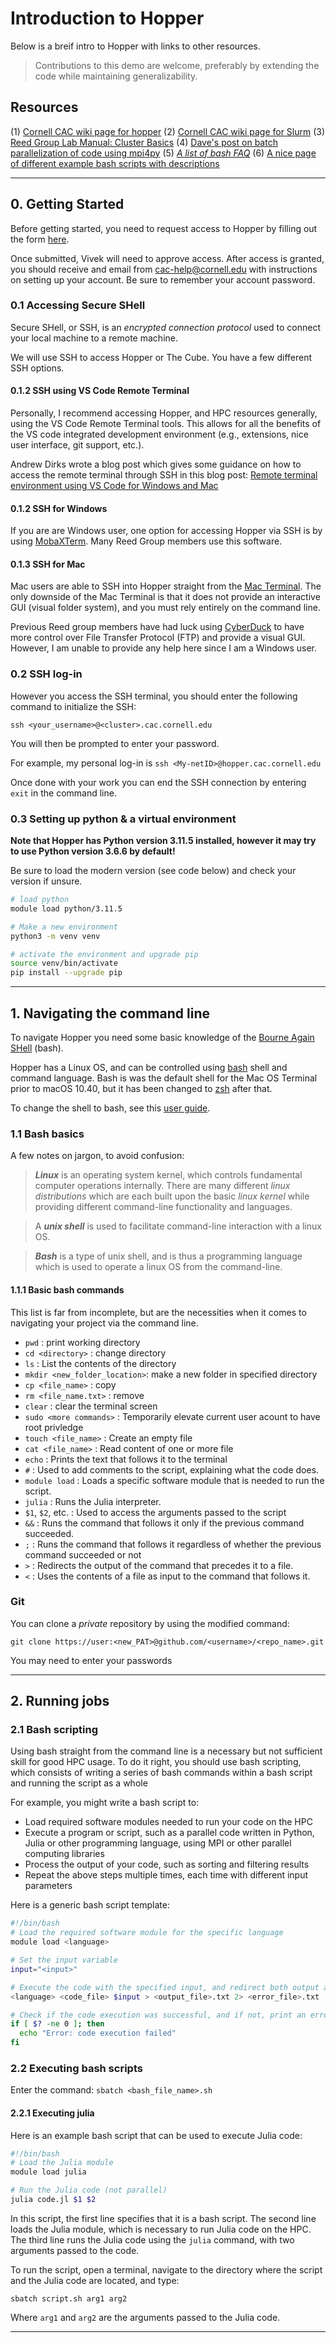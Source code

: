 # Introduction to Hopper
Below is a breif intro to Hopper with links to other resources. 

>Contributions to this demo are welcome, preferably by extending the code while maintaining generalizability.

## Resources
(1) [Cornell CAC wiki page for hopper](https://www.cac.cornell.edu/wiki/index.php?title=Hopper_Cluster)
(2) [Cornell CAC wiki page for Slurm](https://www.cac.cornell.edu/wiki/index.php?title=Slurm)
(3) [Reed Group Lab Manual: Cluster Basics](https://reedgroup.github.io/Resources/ClusterBasics.html)
(4) [Dave's post on batch parallelization of code using mpi4py](https://waterprogramming.wordpress.com/2021/11/10/easy-batch-parallelization-of-code-in-any-language-using-mpi4py/)
(5) [*A list of bash FAQ*](https://mywiki.wooledge.org/BashFAQ)
(6) [A nice page of different example bash scripts with descriptions](https://tldp.org/LDP/abs/html/)


*********
## 0. Getting Started

Before getting started, you need to request access to Hopper by filling out the form [here]([https://www.cac.cornell.edu/services/external/RequestCACid.aspx?ProjectID=vs498_0001](https://www.cac.cornell.edu/services/external/RequestCACid.aspx?ProjectID=vs498_0001)). 

Once submitted, Vivek will need to approve access. After access is granted, you should receive and email from cac-help@cornell.edu with instructions on setting up your account. Be sure to remember your account password. 

### 0.1 Accessing Secure SHell

Secure SHell, or SSH, is an *encrypted connection protocol* used to connect your local machine to a remote machine.  

We will use SSH to access Hopper or The Cube.  You have a few different SSH options.
#### 0.1.2 SSH using VS Code Remote Terminal 
Personally, I recommend accessing Hopper, and HPC resources generally, using the VS Code Remote Terminal tools. This allows for all the benefits of the VS code integrated development environment (e.g., extensions, nice user interface, git support, etc.).

Andrew Dirks wrote a blog post which gives some guidance on how to access the remote terminal through SSH in this blog post: [Remote terminal environment using VS Code for Windows and Mac](https://waterprogramming.wordpress.com/2020/03/31/remote-terminal-environment-using-vs-code-for-windows-and-mac/)
#### 0.1.2 SSH for Windows
If you are are Windows user, one option for accessing Hopper via SSH is by using [MobaXTerm](https://mobaxterm.mobatek.net/). Many Reed Group members use this software.   
#### 0.1.3 SSH for Mac
Mac users are able to SSH into Hopper straight from the [Mac Terminal](https://support.apple.com/guide/terminal/open-or-quit-terminal-apd5265185d-f365-44cb-8b09-71a064a42125/mac). The only downside of the Mac Terminal is that it does not provide an interactive GUI (visual folder system), and you must rely entirely on the command line. 

Previous Reed group members have had luck using [CyberDuck](https://cyberduck.io/) to have more control over File Transfer Protocol (FTP) and provide a visual GUI.  However, I am unable to provide any help here since I am a Windows user.  

### 0.2 SSH log-in

However you access the SSH terminal, you should enter the following command to initialize the SSH:
```
ssh <your_username>@<cluster>.cac.cornell.edu
```
You will then be prompted to enter your password. 

For example, my personal log-in is `ssh <My-netID>@hopper.cac.cornell.edu` 

Once done with your work you can end the SSH connection by entering `exit` in the command line. 

### 0.3 Setting up python & a virtual environment

**Note that Hopper has Python version 3.11.5 installed, however it may try to use Python version 3.6.6 by default!**

Be sure to load the modern version (see code below) and check your version if unsure. 

```bash
# load python
module load python/3.11.5

# Make a new environment
python3 -m venv venv

# activate the environment and upgrade pip
source venv/bin/activate
pip install --upgrade pip
```

***
## 1. Navigating the command line

To navigate Hopper you need some basic knowledge of the [Bourne Again SHell](https://en.wikipedia.org/wiki/Bash_(Unix_shell)) (bash).

Hopper has a Linux OS, and can be controlled using [bash](https://en.wikipedia.org/wiki/Bash_(Unix_shell)) shell and command language. Bash is was the default shell for the Mac OS Terminal prior to macOS 10.40, but it has been changed to [zsh](https://en.wikipedia.org/wiki/Z_shell) after that.

To change the shell to bash, see this [user guide](https://support.apple.com/guide/terminal/change-the-default-shell-trml113/mac#:~:text=The%20default%20shell%20is%20zsh,windows%20and%20tabs%20open%20with.).

### 1.1 Bash basics

A few notes on jargon, to avoid confusion:

>***Linux*** is an operating system kernel, which controls fundamental computer operations internally.   There are many different *linux distributions* which are each built upon the basic *linux kernel* while providing different command-line functionality and languages. 

>A ***unix shell*** is used to facilitate command-line interaction with a linux OS.

>***Bash*** is a type of unix shell, and is thus a programming language which is used to operate a linux OS from the command-line.  


#### 1.1.1 Basic bash commands
This list is far from incomplete, but are the necessities when it comes to navigating your project via the command line. 

- `pwd` : print working directory
- `cd <directory>` : change directory
- `ls` : List the contents of the directory
- `mkdir <new_folder_location>`: make a new folder in specified directory
- `cp <file_name>` : copy
- `rm <file_name.txt>` : remove
- `clear` : clear the terminal screen
- `sudo <more commands>` : Temporarily elevate current user acount to have root privledge
- `touch <file_name>` : Create an empty file
- `cat <file_name>` : Read content of one or more file
- `echo` : Prints the text that follows it to the terminal
- `#` : Used to add comments to the script, explaining what the code does.
- `module load` : Loads a specific software module that is needed to run the script.
- `julia` : Runs the Julia interpreter.
- `$1`, `$2`, etc. : Used to access the arguments passed to the script
-  `&&` : Runs the command that follows it only if the previous command succeeded.
- `;` : Runs the command that follows it regardless of whether the previous command succeeded or not
-  `>` : Redirects the output of the command that precedes it to a file.
-  `<` : Uses the contents of a file as input to the command that follows it.

### Git

You can clone a *private* repository by using the modified command:
```
git clone https://user:<new_PAT>@github.com/<username>/<repo_name>.git
```
You may need to enter your passwords
***
## 2. Running jobs

### 2.1 Bash scripting
Using bash straight from the command line is a necessary but not sufficient skill for good HPC usage. To do it right, you should use bash scripting, which consists of writing a series of bash commands within a bash script and running the script as a whole

For example, you might write a bash script to:
-   Load required software modules needed to run your code on the HPC
-   Execute a program or script, such as a parallel code written in Python, Julia or other programming language, using MPI or other parallel computing libraries
-   Process the output of your code, such as sorting and filtering results
-   Repeat the above steps multiple times, each time with different input parameters

Here is a generic bash script template:
```bash
#!/bin/bash
# Load the required software module for the specific language
module load <language>

# Set the input variable
input="<input>"

# Execute the code with the specified input, and redirect both output and errors to text files
<language> <code_file> $input > <output_file>.txt 2> <error_file>.txt

# Check if the code execution was successful, and if not, print an error message
if [ $? -ne 0 ]; then
  echo "Error: code execution failed"
fi
```

### 2.2 Executing bash scripts
Enter the command:
`sbatch <bash_file_name>.sh`

#### 2.2.1 Executing julia 
Here is an example bash script that can be used to execute Julia code:
```bash
#!/bin/bash
# Load the Julia module
module load julia

# Run the Julia code (not parallel)
julia code.jl $1 $2
```
In this script, the first line specifies that it is a bash script. The second line loads the Julia module, which is necessary to run Julia code on the HPC. The third line runs the Julia code using the `julia` command, with two arguments passed to the code. 

To run the script, open a terminal, navigate to the directory where the script and the Julia code are located, and type: 
```
sbatch script.sh arg1 arg2
```
Where `arg1` and `arg2` are the arguments passed to the Julia code.

*******
